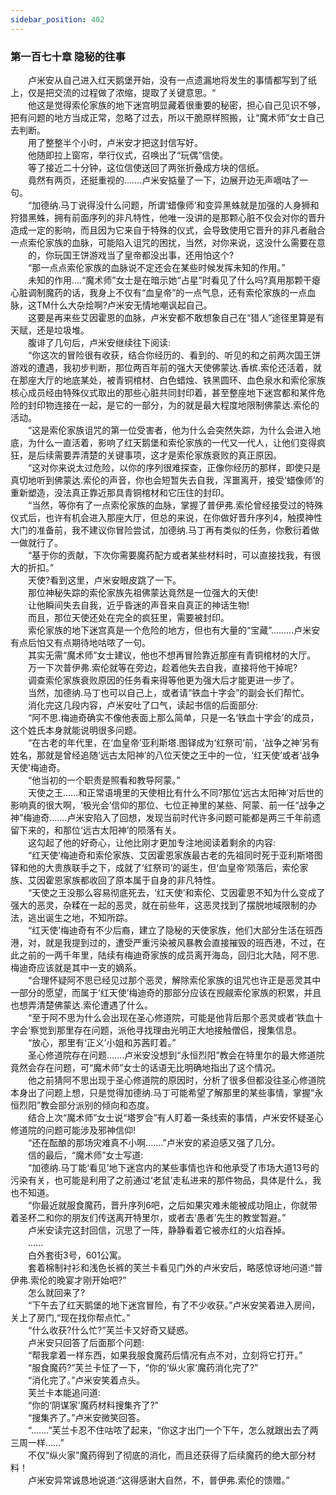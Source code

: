 ```yaml
---
sidebar_position: 402
---
```

### 第一百七十章 隐秘的往事  


　　卢米安从自己进入红天鹅堡开始，没有一点遗漏地将发生的事情都写到了纸上，仅是把交流的过程做了浓缩，提取了关键意思。“  
　　他这是觉得索伦家族的地下迷宫明显藏着很重要的秘密，担心自己见识不够，把有问题的地方当成正常，忽略了过去，所以干脆原样照搬，让“魔术师”女士自己去判断。  
　　用了整整半个小时，卢米安才把这封信写好。  
　　他随即拉上窗帘，举行仪式，召唤出了“玩偶”信使。  
　　等了接近二十分钟，这位信使送回了两张折叠成方块的信纸。  
　　竟然有两页，还挺重视的…….卢米安掂量了一下，边展开边无声嘀咕了一句。  
　　“加德纳.马丁说得没什么问题，所谓‘蜡像师’和变异黑蛛就是加强的人身狮和狩猎黑蛛，拥有前面序列的非凡特性，他唯一没讲的是那颗心脏不仅会对你的晋升造成一定的影响，而且因为它来自于特殊的仪式，会导致使用它晋升的非凡者融合一点索伦家族的血脉，可能陷入诅咒的困扰，当然，对你来说，这没什么需要在意  
　　的，你玩国王饼游戏当了皇帝都没出事，还用怕这个?  
　　“那一点点索伦家族的血脉说不定还会在某些时候发挥未知的作用。”  
　　未知的作用....“魔术师”女士是在暗示她“占星”时看见了什么吗?真用那颗干瘪心脏调制魔药的话，我身上不仅有“血皇帝”的一点气息，还有索伦家族的一点血脉，这TM什么大杂烩啊?卢米安无情地嘲讽起自己。  
　　这要是再来些艾因霍恩的血脉，卢米安都不敢想象自己在“猎人”途径里算是有天赋，还是垃圾堆。  
　　腹诽了几句后，卢米安继续往下阅读:  
　　“你这次的冒险很有收获，结合你经历的、看到的、听见的和之前两次国王饼游戏的遭遇，我初步判断，那位两百年前的强大天使佛蒙达.香槟.索伦还活着，就在那座大厅的地底某处，被青铜棺材、白色蜡烛、铁黑圆环、血色泉水和索伦家族核心成员经由特殊仪式取出的那些心脏共同封印着，甚至整座地下迷宫都和某件危险的封印物连接在一起，是它的一部分，为的就是最大程度地限制佛蒙达.索伦的活动。  
　　“这是索伦家族诅咒的第一位受害者，他为什么会突然失踪，为什么会进入地底，为什么一直活着，影响了红天鹅堡和索伦家族的一代又一代人，让他们变得疯狂，是后续需要弄清楚的关键事项，这才是索伦家族衰败的真正原因。  
　　“这对你来说太过危险，以你的序列很难探查，正像你经历的那样，即使只是真切地听到佛蒙达.索伦的声音，你也会短暂失去自我，浑噩离开，接受‘蜡像师’的重新塑造，没法真正靠近那具青铜棺材和它压住的封印。  
　　“当然，等你有了一点索伦家族的血脉，掌握了普伊弗.索伦曾经接受过的特殊仪式后，也许有机会进入那座大厅，但总的来说，在你做好晋升序列4，触摸神性大门的准备前，我不建议你冒险尝试，加德纳.马丁再有类似的任务，你敷衍着做一做就行了。  
　　“基于你的贡献，下次你需要魔药配方或者某些材料时，可以直接找我，有很大的折扣。”  
　　天使?看到这里，卢米安眼皮跳了一下。  
　　那位神秘失踪的索伦家族先祖佛蒙达竟然是一位强大的天使!  
　　让他瞬间失去自我，近乎昏迷的声音来自真正的神话生物!  
　　而且，那位天使还处在完全的疯狂里，需要被封印。  
　　索伦家族的地下迷宫真是一个危险的地方，但也有大量的“宝藏”.….….卢米安有点后怕又有点期待地咕哝了一句。  
　　其实无需“魔术师”女士建议，他也不想再冒险靠近那座有青铜棺材的大厅。  
　　万一下次普伊弗.索伦就等在旁边，趁着他失去自我，直接将他干掉呢?  
　　调查索伦家族衰败原因的任务看来得等他更为强大后才能更进一步了。  
　　当然，加德纳.马丁也可以自己上，或者请“铁血十字会”的副会长们帮忙。  
　　消化完这几段内容，卢米安吐了口气，读起书信的后面部分:  
　　“阿不思.梅迪奇确实不像他表面上那么简单，只是一名‘铁血十字会’的成员，这个姓氏本身就能说明很多问题。  
　　“在古老的年代里，在‘血皇帝’亚利斯塔.图铎成为‘红祭司’前，‘战争之神’另有姓名，那就是曾经追随‘远古太阳神’的八位天使之王中的一位，‘红天使’或者‘战争天使’梅迪奇。  
　　“他当初的一个职责是照看和教导阿蒙。”  
　　天使之王......和正常语境里的天使相比有什么不同?那位‘远古太阳神’对后世的影响真的很大啊，‘极光会’信仰的那位、七位正神里的某些、阿蒙、前一任“战争之神”梅迪奇…….卢米安陷入了回想，发现当前时代许多问题可能都是两三千年前遗留下来的，和那位‘远古太阳神’的陨落有关。  
　　这勾起了他的好奇心，让他比刚才更加专注地阅读着剩余的内容:  
　　“红天使’梅迪奇和索伦家族、艾因霍恩家族最古老的先祖同时死于亚利斯塔图铎和他的大贵族联手之下，成就了‘红祭司’的诞生，但‘血皇帝’陨落后，索伦家族、艾因霍恩家族都收回了原本属于自身的非凡特性。  
　　“天使之王没那么容易彻底死去，‘红天使’和索伦、艾因霍恩不知为什么变成了强大的恶灵，杂糅在一起的恶灵，就在前些年，这恶灵找到了摆脱地域限制的办法，逃出诞生之地，不知所踪。  
　　“红天使’梅迪奇有不少后裔，建立了隐秘的天使家族，他们大部分生活在班西港，对，就是我提到过的，遭受严重污染被风暴教会直接摧毁的班西港，不过，在此之前的一两千年里，陆续有梅迪奇家族的成员离开海岛，回归北大陆，阿不思.梅迪奇应该就是其中一支的嫡系。  
　　“合理怀疑阿不思已经见过那个恶灵，解除索伦家族的诅咒也许正是恶灵其中一部分的愿望，而属于‘红天使’梅迪奇的那部分应该在觊觎索伦家族的积累，并且也想弄清楚佛蒙达.索伦遭遇了什么。  
　　“至于阿不思为什么会出现在圣心修道院，可能是他背后那个恶灵或者‘铁血十字会’察觉到那里存在问题，派他寻找理由光明正大地接触僧侣，搜集信息。  
　　“放心，那里有‘正义’小姐和苏茜盯着。”  
　　圣心修道院存在问题.…...卢米安没想到“永恒烈阳”教会在特里尔的最大修道院竟然会存在问题，可“魔术师”女士的话语无比明确地指出了这个情况。  
　　他之前猜阿不思出现于圣心修道院的原因时，分析了很多但都没往圣心修道院本身出了问题上想，只是觉得加德纳.马丁可能希望了解那里的某些事情，掌握“永恒烈阳”教会部分派别的倾向和态度。  
　　结合上次“魔术师”女士说“塔罗会”有人盯着一条线索的事情，卢米安怀疑圣心修道院的问题可能涉及邪神信仰!  
　　“还在酝酿的那场灾难真不小啊.……”卢米安的紧迫感又强了几分。  
　　信的最后，“魔术师”女士写道:  
　　“加德纳.马丁能‘看见’地下迷宫内的某些事情也许和他承受了市场大道13号的污染有关，也可能是利用了之前通过‘老鼠’走私进来的那件物品，具体是什么，我也不知道。  
　　“你最近就服食魔药，晋升序列6吧，之后如果灾难未能被成功阻止，你就带着圣杯二和你的朋友们传送离开特里尔，或者去‘愚者’先生的教堂暂避。”  
　　卢米安读完这封回信，沉思了一阵，静静看着它被赤红的火焰吞掉。  
　　......  
　　白外套街3号，601公寓。  
　　套着棉制衬衫和浅色长裤的芙兰卡看见门外的卢米安后，略感惊讶地问道:“普伊弗.索伦的晚宴才刚开始吧?”  
　　怎么就回来了?  
　　“下午去了红天鹅堡的地下迷宫冒险，有了不少收获。”卢米安笑着进入房间，关上了房门,“现在找你帮点忙。”  
　　“什么收获?什么忙?”芙兰卡又好奇又疑惑。  
　　卢米安只回答了后面那个问题:  
　　“帮我拿着一样东西，如果我服食魔药后情况有点不对，立刻将它打开。”  
　　“服食魔药?”芙兰卡怔了一下，“你的‘纵火家’魔药消化完了?”  
　　“消化完了。”卢米安笑着点头。  
　　芙兰卡本能追问道:  
　　“你的‘阴谋家’魔药材料搜集齐了?”  
　　“搜集齐了。”卢米安微笑回答。  
　　“...….”芙兰卡忍不住咕哝了起来，“你这才出门一个下午，怎么就跟出去了两三周一样……”  
　　不仅“纵火家”魔药得到了彻底的消化，而且还获得了后续魔药的绝大部分材料！  
　　卢米安异常诚恳地说道:“这得感谢大自然，不，普伊弗.索伦的馈赠。”  
